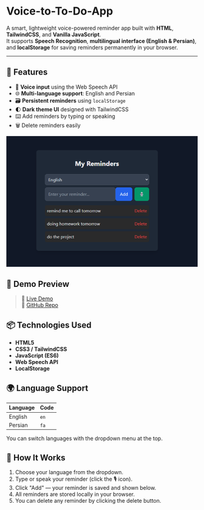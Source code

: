 # Voice-to-To-Do-App

A smart, lightweight voice-powered reminder app built with **HTML**, **TailwindCSS**, and **Vanilla JavaScript**.  
It supports **Speech Recognition**, **multilingual interface (English & Persian)**, and **localStorage** for saving reminders permanently in your browser.

---

## 🚀 Features

- 🎤 **Voice input** using the Web Speech API
- 🌐 **Multi-language support**: English and Persian
- 🗃️ **Persistent reminders** using `localStorage`
- 🌓 **Dark theme UI** designed with TailwindCSS
- ⌨️ Add reminders by typing or speaking
- 🗑️ Delete reminders easily


<img src="result.png" alt="EyeYOLO Demo" width="600"/>

## 📸 Demo Preview


> 🔗 [Live Demo](https://your-live-demo-link.com)  
> 🔗 [GitHub Repo](https://github.com/your-username/your-repo)



## 📦 Technologies Used

- **HTML5**
- **CSS3 / TailwindCSS**
- **JavaScript (ES6)**
- **Web Speech API**
- **LocalStorage**



## 🌍 Language Support

| Language | Code  |
|----------|-------|
| English  | `en`  |
| Persian  | `fa`  |

You can switch languages with the dropdown menu at the top.



## 🧠 How It Works

1. Choose your language from the dropdown.
2. Type or speak your reminder (click the 🎙️ icon).
3. Click "Add" — your reminder is saved and shown below.
4. All reminders are stored locally in your browser.
5. You can delete any reminder by clicking the delete button.

